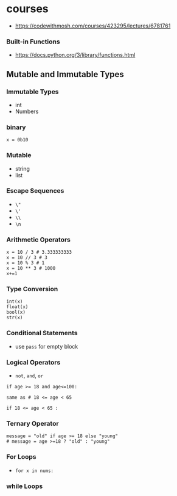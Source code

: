 # courses
- https://codewithmosh.com/courses/423295/lectures/6781761

### Built-in Functions
- https://docs.python.org/3/library/functions.html

## Mutable and Immutable Types
### Immutable Types
- int
- Numbers
### binary
```x = 0b10```

### Mutable
- string
- list

### Escape Sequences
- ```\"```
- ```\'```
- ```\\```
- ```\n```

### Arithmetic Operators
```
x = 10 / 3 # 3.333333333
x = 10 // 3 # 3
x = 10 % 3 # 1
x = 10 ** 3 # 1000
x+=1
```

### Type Conversion
```
int(x)
float(x)
bool(x)
str(x)
```
### Conditional Statements
- use ```pass``` for empty block
### Logical Operators
- ```not```, ```and```, ```or```
```
if age >= 18 and age<=100:

same as # 18 <= age < 65

if 18 <= age < 65 :
```
### Ternary Operator
```
message = "old" if age >= 18 else "young"
# message = age >=18 ? "old" : "young"
```
### For Loops 
- ```for x in nums: ```
### while Loops